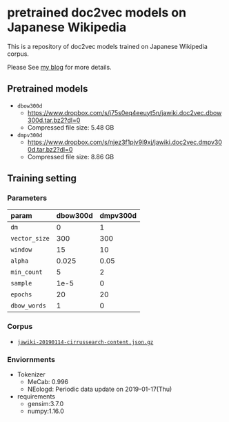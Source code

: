 # pretrained doc2vec models on Japanese Wikipedia
This is a repository of doc2vec models trained on Japanese Wikipedia corpus.

Please See [my blog](https://yag-ays.github.io/project/pretrained_doc2vec_wikipedia/) for more details.

## Pretrained models

- `dbow300d`
  - https://www.dropbox.com/s/j75s0eq4eeuyt5n/jawiki.doc2vec.dbow300d.tar.bz2?dl=0
  - Compressed file size: 5.48 GB
- `dmpv300d`
  - https://www.dropbox.com/s/njez3f1pjv9i9xj/jawiki.doc2vec.dmpv300d.tar.bz2?dl=0
  - Compressed file size: 8.86 GB


## Training setting
### Parameters

| param         | dbow300d | dmpv300d |
| :------------ | :------- | :------- |
| `dm`          | 0        | 1        |
| `vector_size` | 300      | 300      |
| `window`      | 15       | 10       |
| `alpha`       | 0.025    | 0.05     |
| `min_count`   | 5        | 2        |
| `sample`      | 1e-5     | 0        |
| `epochs`      | 20       | 20       |
| `dbow_words`  | 1        | 0        |

### Corpus

- [`jawiki-20190114-cirrussearch-content.json.gz`](https://dumps.wikimedia.org/other/cirrussearch/20190114/)

### Enviornments

- Tokenizer
  - MeCab: 0.996
  - NEologd: Periodic data update on 2019-01-17(Thu)
- requirements
  - gensim:3.7.0
  - numpy:1.16.0
